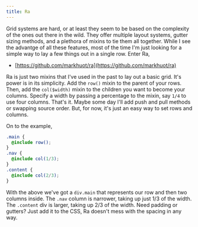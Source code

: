 ```yaml
---
title: Ra
---
```


Grid systems are hard, or at least they seem to be based on the complexity of the ones out there in the wild. They offer multiple layout systems, gutter sizing methods, and a plethora of mixins to tie them all together. While I see the advantge of all these features, most of the time I'm just looking for a simple way to lay a few things out in a single row. Enter Ra,

* [https://github.com/markhuot/ra](https://github.com/markhuot/ra)

Ra is just two mixins that I've used in the past to lay out a basic grid. It's power is in its simplicity. Add the `row()` mixin to the parent of your rows. Then, add the `col($width)` mixin to the children you want to become your columns. Specify a width by passing a percentage to the mixin, say `1/4` to use four columns. That's it. Maybe some day I'll add push and pull methods or swapping source order. But, for now, it's just an easy way to set rows and columns.

On to the example,

```scss
.main {
  @include row();
}
.nav {
  @include col(1/3);
}
.content {
  @include col(2/3);
}
```

With the above we've got a `div.main` that represents our row and then two columns inside. The `.nav` column is narrower, taking up just 1/3 of the width. The `.content` div is larger, taking up 2/3 of the width. Need padding or gutters? Just add it to the CSS, Ra doesn't mess with the spacing in any way.
